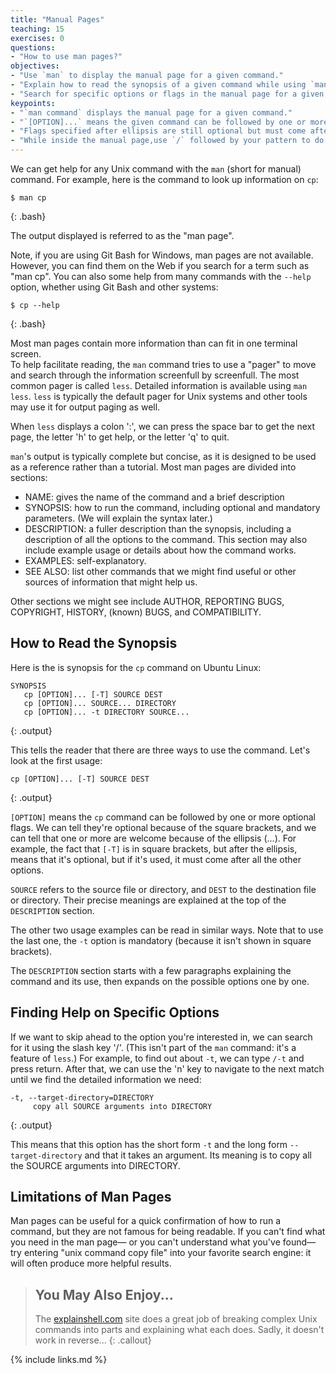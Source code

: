 ```yaml
---
title: "Manual Pages"
teaching: 15
exercises: 0
questions:
- "How to use man pages?"
objectives:
- "Use `man` to display the manual page for a given command." 
- "Explain how to read the synopsis of a given command while using `man`."
- "Search for specific options or flags in the manual page for a given command. " 
keypoints:
- "`man command` displays the manual page for a given command."
- "`[OPTION]...` means the given command can be followed by one or more optional flags."
- "Flags specified after ellipsis are still optional but must come after all other flags."
- "While inside the manual page,use `/` followed by your pattern to do interactive searching."
---
```


We can get help for any Unix command with the `man`
(short for manual) command.
For example,
here is the command to look up information on `cp`:

~~~
$ man cp
~~~
{: .bash}

The output displayed is referred to as the "man page".

Note, if you are using Git Bash for Windows, man pages are not available. However, you can find them
on the Web if you search for a term such as "man cp". You can also some help from many commands
with the `--help` option, whether using Git Bash and other systems:

~~~
$ cp --help
~~~
{: .bash}

Most man pages contain more information than can fit in one terminal screen.  
To help facilitate reading, the `man` command tries to use a "pager" to move and search
through the information screenfull by screenfull.  The most common pager is called `less`.
Detailed information is available using `man less`.  `less` is typically the default 
pager for Unix systems and other tools may use it for output paging as well.

When `less` displays a colon ':',
we can press the space bar to get the next page,
the letter 'h' to get help,
or the letter 'q' to quit.

`man`'s output is typically complete but concise,
as it is designed to be used as a reference rather than a tutorial.
Most man pages are divided into sections:

*   NAME:
    gives the name of the command and a brief description
*   SYNOPSIS:
    how to run the command, including optional and mandatory parameters.
    (We will explain the syntax later.)
*   DESCRIPTION:
    a fuller description than the synopsis,
    including a description of all the options to the command.
    This section may also include example usage
    or details about how the command works.
*   EXAMPLES:
    self-explanatory.
*   SEE ALSO:
    list other commands that we might find useful
    or other sources of information that might help us.

Other sections we might see include
AUTHOR, REPORTING BUGS, COPYRIGHT, HISTORY, (known) BUGS, and COMPATIBILITY.

## How to Read the Synopsis

Here is the is synopsis for the `cp` command on Ubuntu Linux:

~~~
SYNOPSIS
   cp [OPTION]... [-T] SOURCE DEST
   cp [OPTION]... SOURCE... DIRECTORY
   cp [OPTION]... -t DIRECTORY SOURCE...
~~~
{: .output}

This tells the reader that there are three ways to use the command.
Let's look at the first usage:

~~~
cp [OPTION]... [-T] SOURCE DEST
~~~
{: .output}

`[OPTION]` means the `cp` command can be followed by
one or more optional flags.
We can tell they're optional because of the square brackets,
and we can tell that one or more are welcome because of the ellipsis (...).
For example,
the fact that `[-T]` is in square brackets,
but after the ellipsis,
means that it's optional,
but if it's used,
it must come after all the other options.

`SOURCE` refers to the source file or directory,
and `DEST` to the destination file or directory.
Their precise meanings are explained at the top of the `DESCRIPTION` section.

The other two usage examples can be read in similar ways.
Note that to use the last one, the `-t` option is mandatory
(because it isn't shown in square brackets).

The `DESCRIPTION` section starts with a few paragraphs explaining the command and its use,
then expands on the possible options one by one.

## Finding Help on Specific Options

If we want to skip ahead to the option you're interested in,
we can search for it using the slash key '/'.
(This isn't part of the `man` command:
it's a feature of `less`.)
For example,
to find out about `-t`,
we can type `/-t` and press return.
After that,
we can use the 'n' key to navigate to the next match
until we find the detailed information we need:

~~~
-t, --target-directory=DIRECTORY
     copy all SOURCE arguments into DIRECTORY
~~~
{: .output}

This means that this option has the short form `-t` and the long form `--target-directory`
and that it takes an argument.
Its meaning is to copy all the SOURCE arguments into DIRECTORY.

## Limitations of Man Pages

Man pages can be useful for a quick confirmation of how to run a command,
but they are not famous for being readable.
If you can't find what you need in the man page&mdash;
or you can't understand what you've found&mdash;
try entering "unix command copy file" into your favorite search engine:
it will often produce more helpful results.

> ## You May Also Enjoy...
>
> The [explainshell.com](http://explainshell.com/) site
> does a great job of breaking complex Unix commands into parts
> and explaining what each does.
> Sadly,
> it doesn't work in reverse...
{: .callout}

{% include links.md %}

